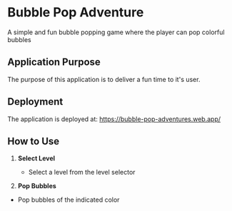 # Bubble Pop Adventure

A simple and fun bubble popping game where the player can pop colorful bubbles

## Application Purpose

The purpose of this application is to deliver a fun time to it's user.

## Deployment

The application is deployed at: https://bubble-pop-adventures.web.app/

## How to Use

1. **Select Level**

   - Select a level from the level selector

2. **Pop Bubbles**

- Pop bubbles of the indicated color
